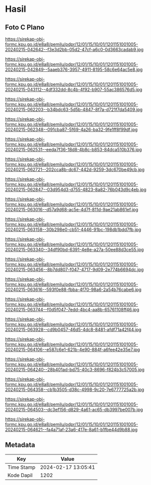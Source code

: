 # Hasil

## Foto C Plano

https://sirekap-obj-formc.kpu.go.id/e8a8/pemilu/pdpr/12/01/15/10/01/1201151001005-20240215-042642--f3e3d2bb-05d2-47cf-a6c0-0d3663cadab9.jpg

https://sirekap-obj-formc.kpu.go.id/e8a8/pemilu/pdpr/12/01/15/10/01/1201151001005-20240215-042849--5aaeb376-3957-4911-8195-58c6e64ac5e8.jpg

https://sirekap-obj-formc.kpu.go.id/e8a8/pemilu/pdpr/12/01/15/10/01/1201151001005-20240215-043112--4df332dd-8c4b-4f92-b907-55ac386576d5.jpg

https://sirekap-obj-formc.kpu.go.id/e8a8/pemilu/pdpr/12/01/15/10/01/1201151001005-20240215-062203--b34bdc63-5d5b-4847-8f7a-d721f7da5409.jpg

https://sirekap-obj-formc.kpu.go.id/e8a8/pemilu/pdpr/12/01/15/10/01/1201151001005-20240215-062348--091cba87-5f69-4a26-ba32-9fe1ff8f99df.jpg

https://sirekap-obj-formc.kpu.go.id/e8a8/pemilu/pdpr/12/01/15/10/01/1201151001005-20240215-062531--eeda7f36-18d8-4b8c-b853-84dca510b376.jpg

https://sirekap-obj-formc.kpu.go.id/e8a8/pemilu/pdpr/12/01/15/10/01/1201151001005-20240215-062721--202cca8b-dc67-442d-9259-3dc670be49cb.jpg

https://sirekap-obj-formc.kpu.go.id/e8a8/pemilu/pdpr/12/01/15/10/01/1201151001005-20240215-062847--03d954d3-d755-4823-8a82-76b043d9c4eb.jpg

https://sirekap-obj-formc.kpu.go.id/e8a8/pemilu/pdpr/12/01/15/10/01/1201151001005-20240215-063016--d57a9d68-ac5e-4d7f-811d-9ae21ab861ef.jpg

https://sirekap-obj-formc.kpu.go.id/e8a8/pemilu/pdpr/12/01/15/10/01/1201151001005-20240215-063158--30b298e0-cb51-4446-91bc-198db1bdd7fb.jpg

https://sirekap-obj-formc.kpu.go.id/e8a8/pemilu/pdpr/12/01/15/10/01/1201151001005-20240215-063340--34df90bd-6391-4e8e-a27a-50ee88d3ce55.jpg

https://sirekap-obj-formc.kpu.go.id/e8a8/pemilu/pdpr/12/01/15/10/01/1201151001005-20240215-063456--8b7dd807-f047-4717-9d09-2e774b6694dc.jpg

https://sirekap-obj-formc.kpu.go.id/e8a8/pemilu/pdpr/12/01/15/10/01/1201151001005-20240215-063616--593f0e88-fbba-4f70-98a6-2a54b76cabe6.jpg

https://sirekap-obj-formc.kpu.go.id/e8a8/pemilu/pdpr/12/01/15/10/01/1201151001005-20240215-063744--f0d5f047-7edd-4bc4-aa8b-65761108ff46.jpg

https://sirekap-obj-formc.kpu.go.id/e8a8/pemilu/pdpr/12/01/15/10/01/1201151001005-20240215-063928--cd9b0457-46d5-4dc8-8481-afdf71a42f44.jpg

https://sirekap-obj-formc.kpu.go.id/e8a8/pemilu/pdpr/12/01/15/10/01/1201151001005-20240215-064106--e587c6e1-621b-4e90-884f-a6fee42e35e7.jpg

https://sirekap-obj-formc.kpu.go.id/e8a8/pemilu/pdpr/12/01/15/10/01/1201151001005-20240215-064240--28b401ad-bd75-40c3-8696-f824b3c57005.jpg

https://sirekap-obj-formc.kpu.go.id/e8a8/pemilu/pdpr/12/01/15/10/01/1201151001005-20240215-064358--cb1b3505-d38c-4998-9c20-7e6777725a2b.jpg

https://sirekap-obj-formc.kpu.go.id/e8a8/pemilu/pdpr/12/01/15/10/01/1201151001005-20240215-064503--dc3ef156-d829-4a61-ac65-db3997be007b.jpg

https://sirekap-obj-formc.kpu.go.id/e8a8/pemilu/pdpr/12/01/15/10/01/1201151001005-20240215-064621--fa4a71af-23a6-417e-8a61-b1fbe44d9b88.jpg


## Metadata

| Key        | Value               |
| ---------- | ------------------- |
| Time Stamp | 2024-02-17 13:05:41 |
| Kode Dapil | 1202                |



